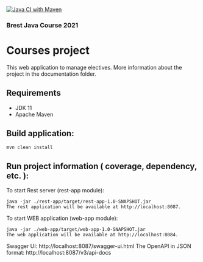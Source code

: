 [![Java CI with Maven](https://github.com/Maksim-k02/Maksim-k-courseSpringBoot/actions/workflows/maven.yml/badge.svg)](https://github.com/Maksim-k02/Maksim-k-courseSpringBoot/actions/workflows/maven.yml)


### Brest Java Course 2021

# Courses project

This web application to manage electives.
More information about the project in the documentation folder.

## Requirements

* JDK 11
* Apache Maven

## Build application:
```
mvn clean install
```
## Run project information ( coverage, dependency, etc. ):

To start Rest server (rest-app module):
```
java -jar ./rest-app/target/rest-app-1.0-SNAPSHOT.jar
The rest application will be available at http://localhost:8087.
```
To start WEB application (web-app module):
```
java -jar ./web-app/target/web-app-1.0-SNAPSHOT.jar
The web application will be available at http://localhost:8084.
```

Swagger UI: http://localhost:8087/swagger-ui.html
The OpenAPI in JSON format: http://localhost:8087/v3/api-docs
```
